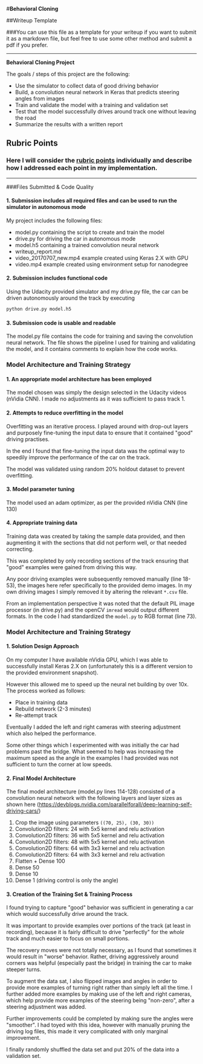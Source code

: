 #**Behavioral Cloning** 

##Writeup Template

###You can use this file as a template for your writeup if you want to submit it as a markdown file, but feel free to use some other method and submit a pdf if you prefer.

---

**Behavioral Cloning Project**

The goals / steps of this project are the following:

* Use the simulator to collect data of good driving behavior
* Build, a convolution neural network in Keras that predicts steering angles from images
* Train and validate the model with a training and validation set
* Test that the model successfully drives around track one without leaving the road
* Summarize the results with a written report


[//]: # (Image References)

[image1]: ./examples/placeholder.png "Model Visualization"
[image2]: ./examples/placeholder.png "Grayscaling"
[image3]: ./examples/placeholder_small.png "Recovery Image"
[image4]: ./examples/placeholder_small.png "Recovery Image"
[image5]: ./examples/placeholder_small.png "Recovery Image"
[image6]: ./examples/placeholder_small.png "Normal Image"
[image7]: ./examples/placeholder_small.png "Flipped Image"

## Rubric Points
### Here I will consider the [rubric points](https://review.udacity.com/#!/rubrics/432/view) individually and describe how I addressed each point in my implementation.  

---
###Files Submitted & Code Quality

#### 1. Submission includes all required files and can be used to run the simulator in autonomous mode

My project includes the following files:  

* model.py containing the script to create and train the model
* drive.py for driving the car in autonomous mode
* model.h5 containing a trained convolution neural network 
* writeup_report.md 
* video_20170707_new.mp4 example created using Keras 2.X with GPU
* video.mp4 example created using environment setup for nanodegree

#### 2. Submission includes functional code

Using the Udacity provided simulator and my drive.py file, the car can be driven autonomously around the track by executing 

```sh
python drive.py model.h5
```

#### 3. Submission code is usable and readable

The model.py file contains the code for training and saving the convolution neural network. The file shows the pipeline I used for training and validating the model, and it contains comments to explain how the code works.

### Model Architecture and Training Strategy

#### 1. An appropriate model architecture has been employed

The model chosen was simply the design selected in the Udacity videos (nVidia CNN). I made no adjustments as it was sufficient to pass track 1.

#### 2. Attempts to reduce overfitting in the model

Overfitting was an iterative process. I played around with drop-out layers and purposely fine-tuning the input data to ensure that it contained "good" driving practises. 

In the end I found that fine-tuning the input data was the optimal way to speedily improve the performance of the car on the track.

The model was validated using random 20% holdout dataset to prevent overfitting. 

#### 3. Model parameter tuning

The model used an adam optimizer, as per the provided nVidia CNN (line 130)

#### 4. Appropriate training data

Training data was created by taking the sample data provided, and then augmenting it with the sections that did not perform well, or that needed correcting. 

This was completed by only recording sections of the track ensuring that "good" examples were gained from driving this way.

Any poor driving examples were subsequently removed manually (line 18-53), the images here refer specifically to the provided demo images. In my own driving images I simply removed it by altering the relevant `*.csv` file. 

From an implementation perspective it was noted that the default PIL image processor (in drive.py) and the openCV `imread` would output different formats. In the code I had standardized the `model.py` to RGB format (line 73). 

### Model Architecture and Training Strategy

#### 1. Solution Design Approach

On my computer I have available nVidia GPU, which I was able to successfully install Keras 2.X on (unfortunately this is a different version to the provided environment snapshot). 

However this allowed me to speed up the neural net building by over 10x. The process worked as follows:

*  Place in training data
*  Rebuild network (2-3 minutes)
*  Re-attempt track

Eventually I added the left and right cameras with steering adjustment which also helped the performance. 

Some other things which I experimented with was initially the car had problems past the bridge. What seemed to help was increasing the maximum speed as the angle in the examples I had provided was not sufficient to turn the corner at low speeds. 



#### 2. Final Model Architecture

The final model architecture (model.py lines 114-128) consisted of a convolution neural network with the following layers and layer sizes as shown here (https://devblogs.nvidia.com/parallelforall/deep-learning-self-driving-cars/)

1.  Crop the image using parameters `((70, 25), (30, 30))`
2.  Convolution2D filters: 24 with 5x5 kernel and relu activation
3.  Convolution2D filters: 36 with 5x5 kernel and relu activation
4.  Convolution2D filters: 48 with 5x5 kernel and relu activation
5.  Convolution2D filters: 64 with 3x3 kernel and relu activation
6.  Convolution2D filters: 64 with 3x3 kernel and relu activation
7.  Flatten + Dense 100
8.  Dense 50
9.  Dense 10
10. Dense 1 (driving control is only the angle)


#### 3. Creation of the Training Set & Training Process

I found trying to capture "good" behavior was sufficient in generating a car which would successfully drive around the track. 

It was important to provide examples over portions of the track (at least in recording), because it is fairly difficult to drive "perfectly" for the _whole_ track and much easier to focus on small portions. 

The recovery moves were not totally necessary, as I found that sometimes it would result in "worse" behavior. Rather, driving aggressively around corners was helpful (especially past the bridge) in training the car to make steeper turns.

To augment the data sat, I also flipped images and angles in order to provide more examples of turning right rather than simply left all the time. I further added more examples by making use of the left and right cameras, which help provide more examples of the steering being "non-zero", after a steering adjustment was added. 

Further improvements could be completed by making sure the angles were "smoother". I had toyed with this idea, however with manually pruning the driving log files, this made it very complicated with only marginal improvement. 

I finally randomly shuffled the data set and put 20% of the data into a validation set. 

